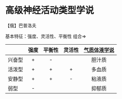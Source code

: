 # 高级神经活动类型学说

【俄】巴普洛夫

基本特征：强度、灵活性、平衡性 组合=>

|        | 强度 | 平衡性 | 灵活性 | [气质体液学说](气质体液学说.md) |
|--------|:----:|:------:|:------:|:-------------------------------:|
| 兴奋型 |  +   |   -    |        |             胆汁质              |
| 活泼型 |  +   |   +    |   +    |             多血质              |
| 安静型 |  +   |   +    |   -    |             粘液质              |
| 弱型   |  -   |        |        |             抑郁质              |
